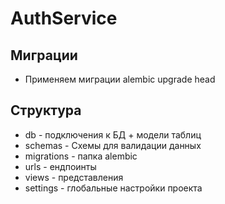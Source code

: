 # AuthService

## Миграции

* Применяем миграции
alembic upgrade head


## Структура

* db - подключения к БД + модели таблиц
* schemas - Схемы для валидации данных
* migrations - папка alembic
* urls - ендпоинты
* views - представления
* settings - глобальные настройки проекта
